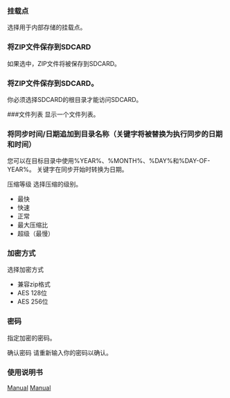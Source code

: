 ### 挂载点
选择用于内部存储的挂载点。

### 将ZIP文件保存到SDCARD
如果选中，ZIP文件将被保存到SDCARD。

### 将ZIP文件保存到SDCARD。
你必须选择SDCARD的根目录才能访问SDCARD。

###文件列表
显示一个文件列表。

### 将同步时间/日期追加到目录名称（关键字将被替换为执行同步的日期和时间）
您可以在目标目录中使用%YEAR%、%MONTH%、%DAY%和%DAY-OF-YEAR%。 关键字在同步开始时转换为日期。

压缩等级
选择压缩的级别。 

- 最快
- 快速
- 正常
- 最大压缩比
- 超级（最慢）

### 加密方式
选择加密方式

- 兼容zip格式
- AES 128位
- AES 256位

### 密码
指定加密的密码。

确认密码
请重新输入你的密码以确认。

### 使用说明书
[Manual](https://sentaroh.github.io/Documents/SMBSync2/SMBSync2_Desc_EN.htm) 
[Manual](https://sentaroh.github.io/Documents/SMBSync2/SMBSync2_Desc_EN.htm) 
